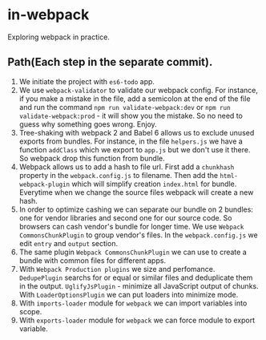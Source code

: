 # in-webpack
Exploring webpack in practice.

## Path(Each step in the separate commit).
1. We initiate the project with `es6-todo` app.
2. We use `webpack-validator` to validate our webpack config. For instance,
if you make a mistake in the file, add a semicolon at the end of the file and
run the command `npm run validate-webpack:dev` or `npm run validate-webpack:prod` - it will show you the mistake. So no need to guess why something goes wrong. Enjoy.
3. Tree-shaking with webpack 2 and Babel 6 allows us to exclude unused exports from bundles.
For instance, in the file `helpers.js` we have a function `addClass` which we export to `app.js`
but we don't use it there. So webpack drop this function from bundle.
4. Webpack allows us to add a hash to file url. First add a `chunkhash` property
in the `webpack.config.js` to filename. Then add the `html-webpack-plugin` which will
simplify creation `index.html` for bundle. Everytime when we change the source files
webpack will create a new hash.
5. In order to optimize cashing we can separate our bundle on 2 bundles:
one for vendor libraries and second one for our source code. So browsers can cash
vendor's bundle for longer time. We use `Webpack CommonsChunkPlugin` to group vendor's files.
In the `webpack.config.js` we edit `entry` and `output` section.
6. The same plugin `Webpack CommonsChunkPlugin` we can use to create a bundle with
common files for different apps.
7. With `Webpack Production plugins` we size and perfomance. `DedupePlugin` searchs for
or equal or similar files and deduplicate them in the output. `UglifyJsPlugin` -
minimize all JavaScript output of chunks. With `LoaderOptionsPlugin` we can put loaders
into minimize mode.
8. With `imports-loader` module for `webpack` we can import variables into scope.
9. With `exports-loader` module for `webpack` we can force module to export variable.

